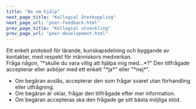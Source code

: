 ```yaml
---
title: "Be om hjälp"
next_page_title: "Kollegial återkoppling"
next_page_url: "peer-feedback.html"
prev_page_title: "Kollegial utveckling"
prev_page_url: "peer-development.html"
---
```



<div class="card summary"><div class="card-body">Ett enkelt protokoll för lärande, kunskapsdelning och byggande av kontakter, med respekt för människors medverkan.
</div></div>
Fråga någon, "*skulle du vara villig att hjälpa mig med...*?" Den tillfrågade accepterar eller avböjer med ett enkelt "*ja*" eller "*nej*".

- Om begäran avslås, accepterar den som frågar svaret utan förhandling eller utfrågning.
- Om begäran är oklar, frågar den tillfrågade efter mer information.
- Om begäran accepteras ska den frågade ge sitt bästa möjliga stöd.